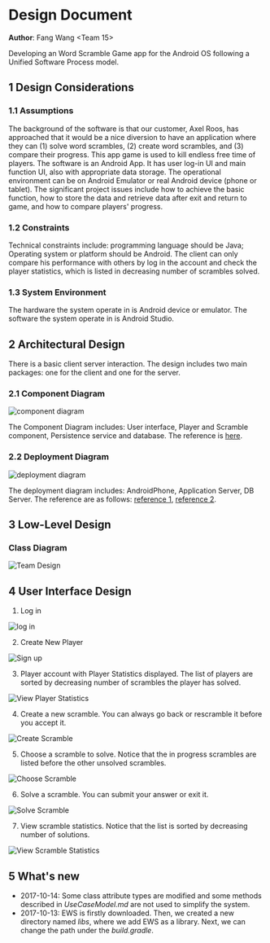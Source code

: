 # Design Document

**Author**: Fang Wang \<Team 15\>

Developing an Word Scramble Game app for the Android OS following a Unified Software Process model.

## 1 Design Considerations

### 1.1 Assumptions

The background of the software is that our customer, Axel Roos, has approached that it would be a nice diversion to have an application where they can (1) solve word scrambles, (2) create word scrambles, and (3) compare their progress. This app game is used to kill endless free time of players. The software is an Android App. It has user log-in UI and main function UI, also with appropriate data storage. The operational environment can be on Android Emulator or real Android device (phone or tablet).  The significant project issues include how to achieve the basic function, how to store the data and retrieve data after exit and return to game, and how to compare players' progress.

### 1.2 Constraints

Technical constraints include: programming language should be Java; Operating system or platform should be Android. The client can only compare his performance with others by log in the account and check the player statistics, which is listed in decreasing number of scrambles solved.

### 1.3 System Environment

The hardware the system operate in is Android device or emulator. The software the system operate in is Android Studio.


## 2 Architectural Design

There is a basic client server interaction. The design includes two main packages: one for the client and one for the server.

### 2.1 Component Diagram

![component diagram](images/ComponentDiagram.png)

The Component Diagram includes: User interface, Player and Scramble component, Persistence service and database. The reference is [here](http://www.agilemodeling.com/artifacts/componentDiagram.htm).

### 2.2 Deployment Diagram

![deployment diagram](images/DeploymentDiagram.png)

The deployment diagram includes: AndroidPhone, Application Server, DB Server. The reference are as follows:
[reference 1](https://pl.cs.jhu.edu/oose/projects/examples/10-group1/Iteration2.html), [reference 2](http://agilemodeling.com/style/deploymentDiagram.htm).

## 3 Low-Level Design

### Class Diagram

![Team Design](images/teamDesign.png)

## 4 User Interface Design

1. Log in

![log in](images/login.png)

2. Create New Player

![Sign up](images/Signup.png)

3. Player account with Player Statistics displayed. The list of players are sorted by decreasing number of scrambles the player has solved.

![View Player Statistics](images/PlayerView.png)

4. Create a new scramble. You can always go back or rescramble it before you accept it.

![Create Scramble](images/CreateScramble.png)

5. Choose a scramble to solve. Notice that the in progress scrambles are listed before the other unsolved scrambles.

![Choose Scramble](images/ChooseScramble.png)

6. Solve a scramble. You can submit your answer or exit it.

![Solve Scramble](images/SolveScramble.png)

7. View scramble statistics. Notice that the list is sorted by decreasing number of solutions.

![View Scramble Statistics](images/ViewScrambleStat.png)

## 5 What's new
* 2017-10-14: Some class attribute types are modified and some methods described in *UseCaseModel.md* are not used to simplify the system.
* 2017-10-13: EWS is firstly downloaded. Then, we created a new directory named *libs*, where we add EWS as a library. Next, we can change the path under the *build.gradle*. 
